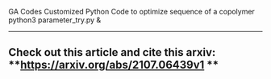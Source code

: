  GA Codes
Customized Python Code to optimize sequence of a copolymer
python3 parameter_try.py &  
	
-----------------------------------------------------------
Check out this article and cite this arxiv: **https://arxiv.org/abs/2107.06439v1 **
-----------------------------------------------------------
